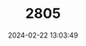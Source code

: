 ---
title: "2805"
category: "Tetrix transsylvanica"
draft: false
date: 2024-02-22 13:03:49
languages:
  English: ["Transsylvanian Wingless Groundhopper"]
---
